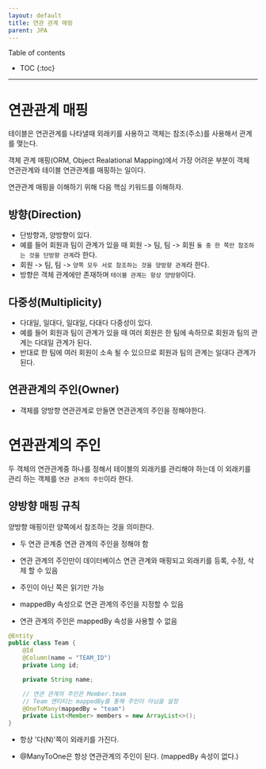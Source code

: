 ```yaml
---
layout: default
title: 연관 관계 매핑
parent: JPA
---
```



Table of contents


- TOC
{:toc}


---

# 연관관계 매핑

테이블은 연관관계를 나타낼때 외래키를 사용하고 객체는 참조(주소)를 사용해서 관계를 맺는다.

객체 관계 매핑(ORM, Object Realational Mapping)에서 가장 어려운 부분이 객체 연관관계와 테이블 연관관계를 매핑하는 일이다.

연관관계 매핑을 이해하기 위해 다음 핵심 키워드를 이해하자.

## 방향(Direction)
- 단방향과, 양방향이 있다.
- 예를 들어 회원과 팀이 관계가 있을 때 회원 -> 팀, 팀 -> 회원 `둘 중 한 쪽만 참조하는 것을 단방향 관계`라 한다.
- 회원 -> 팀, 팀 -> `양쪽 모두 서로 참조하는 것을 양방향 관계`라 한다.
- 방향은 객체 관계에만 존재하며 `테이블 관계는 항상 양방향`이다.

## 다중성(Multiplicity)
- 다대일, 일대다, 일대일, 다대다 다중성이 있다.
- 예를 들어 회원과 팀이 관계가 있을 때 여러 회원은 한 팀에 속하므로 회원과 팀의 관계는 다대일 관계가 된다.
- 반대로 한 팀에 여러 회원이 소속 될 수 있으므로 회원과 팀의 관계는 일대다 관계가 된다.

## 연관관계의 주인(Owner)
- 객체를 양방향 연관관계로 만들면 연관관계의 주인을 정해야한다.

# 연관관계의 주인

두 객체의 연관관계중 하나를 정해서 테이블의 외래키를 관리해야 하는데 이 외래키를 관리 하는 객체를 `연관 관계의 주인`이라 한다.

## 양방향 매핑 규칙

양방향 매핑이란 양쪽에서 참조하는 것을 의미한다.

- 두 연관 관계중 연관 관계의 주인을 정해야 함

- 연관 관계의 주인만이 데이터베이스 연관 관계와 매핑되고 외래키를 등록, 수정, 삭제 할 수 있음

- 주인이 아닌 쪽은 읽기만 가능

- mappedBy 속성으로 연관 관계의 주인을 지정할 수 있음

- 연관 관계의 주인은 mappedBy 속성을 사용할 수 없음

```java
@Entity
public class Team {
    @Id
    @Column(name = "TEAM_ID")
    private Long id;

    private String name;

    // 연관 관계의 주인은 Member.team
    // Team 엔티티는 mappedBy를 통해 주인이 아님을 설정
    @OneToMany(mappedBy = "team") 
    private List<Member> members = new ArrayList<>();
}
```

- 항상 '다(N)'쪽이 외래키를 가진다.

- @ManyToOne은 항상 연관관계의 주인이 된다. (mappedBy 속성이 없다.)